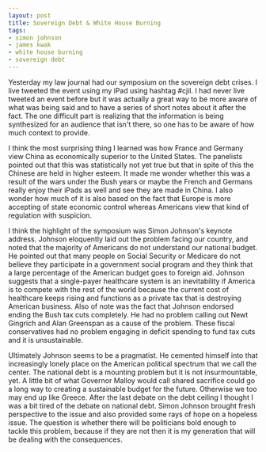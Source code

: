 ```yaml
---
layout: post
title: Sovereign Debt & White House Burning
tags:
- simon johnson
- james kwak
- white house burning
- sovereign debt
---
```



Yesterday my law journal had our symposium on the sovereign debt crises. I live tweeted the event using my iPad using hashtag #cjil. I had never live tweeted an event before but it was actually a great way to be more aware of what was being said and to have a series of short notes about it after the fact. The one difficult part is realizing that the information is being synthesized for an audience that isn't there, so one has to be aware of how much context to provide.

I think the most surprising thing I learned was how France and Germany view China as economically superior to the United States. The panelists pointed out that this was statistically not yet true but that in spite of this the Chinese are held in higher esteem. It made me wonder whether this was a result of the wars under the Bush years or maybe the French and Germans really enjoy their iPads as well and see they are made in China. I also wonder how much of it is also based on the fact that Europe is more accepting of state economic control whereas Americans view that kind of regulation with suspicion.

I think the highlight of the symposium was Simon Johnson's keynote address. Johnson eloquently laid out the problem facing our country, and noted that the majority of Americans do not understand our national budget. He pointed out that many people on Social Security or Medicare do not believe they participate in a government social program and they think that a large percentage of the American budget goes to foreign aid. Johnson suggests that a single-payer healthcare system is an inevitability if America is to compete with the rest of the world because the current cost of healthcare keeps rising and functions as a private tax that is destroying American business. Also of note was the fact that Johnson endorsed ending the Bush tax cuts completely. He had no problem calling out Newt Gingrich and Alan Greenspan as a cause of the problem. These fiscal conservatives had no problem engaging in deficit spending to fund tax cuts and it is unsustainable.

Ultimately Johnson seems to be a pragmatist. He cemented himself into that increasingly lonely place on the American political spectrum that we call the center. The national debt is a mounting problem but it is not insurmountable, yet. A little bit of what Governor Malloy would call shared sacrifice could go a long way to creating a sustainable budget for the future. Otherwise we too may end up like Greece. After the last debate on the debt ceiling I thought I was a bit tired of the debate on national debt. Simon Johnson brought fresh perspective to the issue and also provided some rays of hope on a hopeless issue. The question is whether there will be politicians bold enough to tackle this problem, because if they are not then it is my generation that will be dealing with the consequences.
